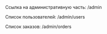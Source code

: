 Ссылка на административную часть: /admin

Список пользователей: /admin/users

Список заказов: /admin/orders